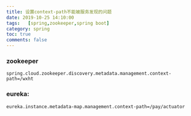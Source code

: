 ```yaml
---
title: 设置context-path不能被服务发现的问题
date: 2019-10-25 14:10:00
tags:	[spring,zookeeper,spring boot]
category: spring
toc: true
comments: false
---
```


### zookeeper

```
spring.cloud.zookeeper.discovery.metadata.management.context-path=/wxht
```

### eureka:

```
eureka.instance.metadata-map.management.context-path=/pay/actuator
```
